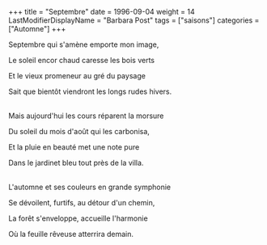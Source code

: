 +++
title = "Septembre"
date = 1996-09-04
weight = 14
LastModifierDisplayName = "Barbara Post"
tags = ["saisons"]
categories = ["Automne"]
+++

Septembre qui s'amène emporte mon image,

Le soleil encor chaud caresse les bois verts

Et le vieux promeneur au gré du paysage

Sait que bientôt viendront les longs rudes hivers.

 \
Mais aujourd'hui les cours réparent la morsure

Du soleil du mois d'août qui les carbonisa,

Et la pluie en beauté met une note pure

Dans le jardinet bleu tout près de la villa.

 \
L'automne et ses couleurs en grande symphonie

Se dévoilent, furtifs, au détour d'un chemin,

La forêt s'enveloppe, accueille l'harmonie

Où la feuille rêveuse atterrira demain.
